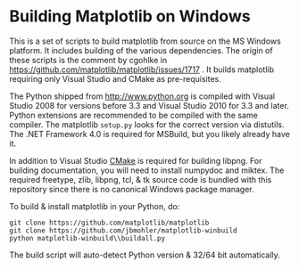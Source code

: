 Building Matplotlib on Windows
==============================

This is a set of scripts to build matplotlib from source on the MS Windows
platform.  It includes building of the various dependencies.  The origin of
these scripts is the comment by cgohlke in
https://github.com/matplotlib/matplotlib/issues/1717 .  It builds matplotlib
requiring only Visual Studio and CMake as pre-requisites.

The Python shipped from http://www.python.org is compiled with Visual Studio
2008 for versions before 3.3 and Visual Studio 2010 for 3.3 and later.
Python extensions are recommended to be compiled with the same compiler.  The
matplotlib `setup.py` looks for the correct version via distutils.  The .NET
Framework 4.0 is required for MSBuild, but you likely already have it.

In addition to Visual Studio [CMake](http://www.cmake.org) is required for
building libpng.  For building documentation, you will need to install numpydoc
and miktex.  The required freetype, zlib, libpng, tcl, & tk source code is
bundled with this repository since there is no canonical Windows package manager.

To build & install matplotlib in your Python, do:

	git clone https://github.com/matplotlib/matplotlib
	git clone https://github.com/jbmohler/matplotlib-winbuild
	python matplotlib-winbuild\\buildall.py

The build script will auto-detect Python version & 32/64 bit automatically.
